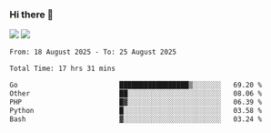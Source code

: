 ### Hi there 👋️

![](https://komarev.com/ghpvc/?username=Loner1024)
![](https://hit.yhype.me/github/profile?account_id=20189164)

<!--START_SECTION:waka-->

```txt
From: 18 August 2025 - To: 25 August 2025

Total Time: 17 hrs 31 mins

Go                         █████████████████▒░░░░░░░   69.20 %
Other                      ██░░░░░░░░░░░░░░░░░░░░░░░   08.06 %
PHP                        █▓░░░░░░░░░░░░░░░░░░░░░░░   06.39 %
Python                     █░░░░░░░░░░░░░░░░░░░░░░░░   03.58 %
Bash                       ▓░░░░░░░░░░░░░░░░░░░░░░░░   03.24 %
```

<!--END_SECTION:waka-->



